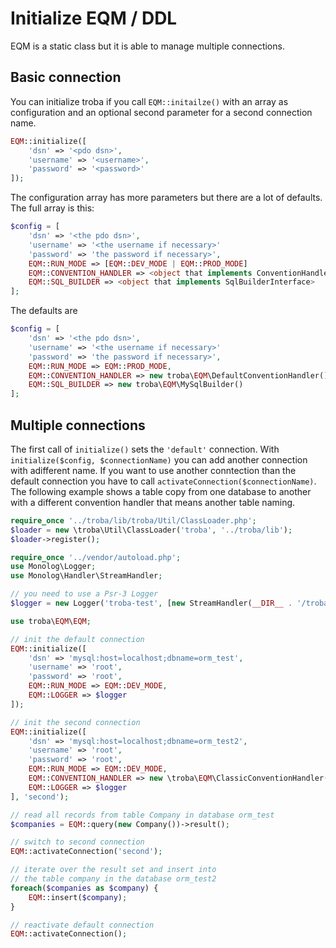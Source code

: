 # Initialize EQM / DDL

EQM is a static class but it is able to manage multiple connections.

## Basic connection

You can initialize troba if you call `EQM::initailze()` with an array as configuration
and an optional second parameter for a second connection name.

```php
EQM::initialize([
    'dsn' => '<pdo dsn>',
    'username' => '<username>',
    'password' => '<password>'
]);
```

The configuration array has more parameters but there are a lot of defaults. The full array is this:

```php
$config = [
    'dsn' => '<the pdo dsn>',
    'username' => '<the username if necessary>'
    'password' => 'the password if necessary>',
    EQM::RUN_MODE => [EQM::DEV_MODE | EQM::PROD_MODE]
    EQM::CONVENTION_HANDLER => <object that implements ConventionHandlerInterface>
    EQM::SQL_BUILDER => <object that implements SqlBuilderInterface>
];

```
The defaults are
```php
$config = [
    'dsn' => '<the pdo dsn>',
    'username' => '<the username if necessary>'
    'password' => 'the password if necessary>',
    EQM::RUN_MODE => EQM::PROD_MODE,
    EQM::CONVENTION_HANDLER => new troba\EQM\DefaultConventionHandler(),
    EQM::SQL_BUILDER => new troba\EQM\MySqlBuilder()
];

```

## Multiple connections

The first call of `initialize()` sets the `'default'` connection. With `initialize($config, $connectionName)`
you can add another connection with adifferent name. If you want to use another conntection than the default
connection you have to call `activateConnection($connectionName)`. The following example shows a table copy from
one database to another with a different convention handler that means another table naming.

```php
require_once '../troba/lib/troba/Util/ClassLoader.php';
$loader = new \troba\Util\ClassLoader('troba', '../troba/lib');
$loader->register();

require_once '../vendor/autoload.php';
use Monolog\Logger;
use Monolog\Handler\StreamHandler;

// you need to use a Psr-3 Logger
$logger = new Logger('troba-test', [new StreamHandler(__DIR__ . '/troba-tests.log', Logger::DEBUG)]);

use troba\EQM\EQM;

// init the default connection
EQM::initialize([
    'dsn' => 'mysql:host=localhost;dbname=orm_test',
    'username' => 'root',
    'password' => 'root',
    EQM::RUN_MODE => EQM::DEV_MODE,
    EQM::LOGGER => $logger
]);

// init the second connection
EQM::initialize([
    'dsn' => 'mysql:host=localhost;dbname=orm_test2',
    'username' => 'root',
    'password' => 'root',
    EQM::RUN_MODE => EQM::DEV_MODE,
    EQM::CONVENTION_HANDLER => new \troba\EQM\ClassicConventionHandler(),
    EQM::LOGGER => $logger
], 'second');

// read all records from table Company in database orm_test
$companies = EQM::query(new Company())->result();

// switch to second connection
EQM::activateConnection('second');

// iterate over the result set and insert into
// the table company in the database orm_test2
foreach($companies as $company) {
    EQM::insert($company);
}

// reactivate default connection
EQM::activateConnection();
```

